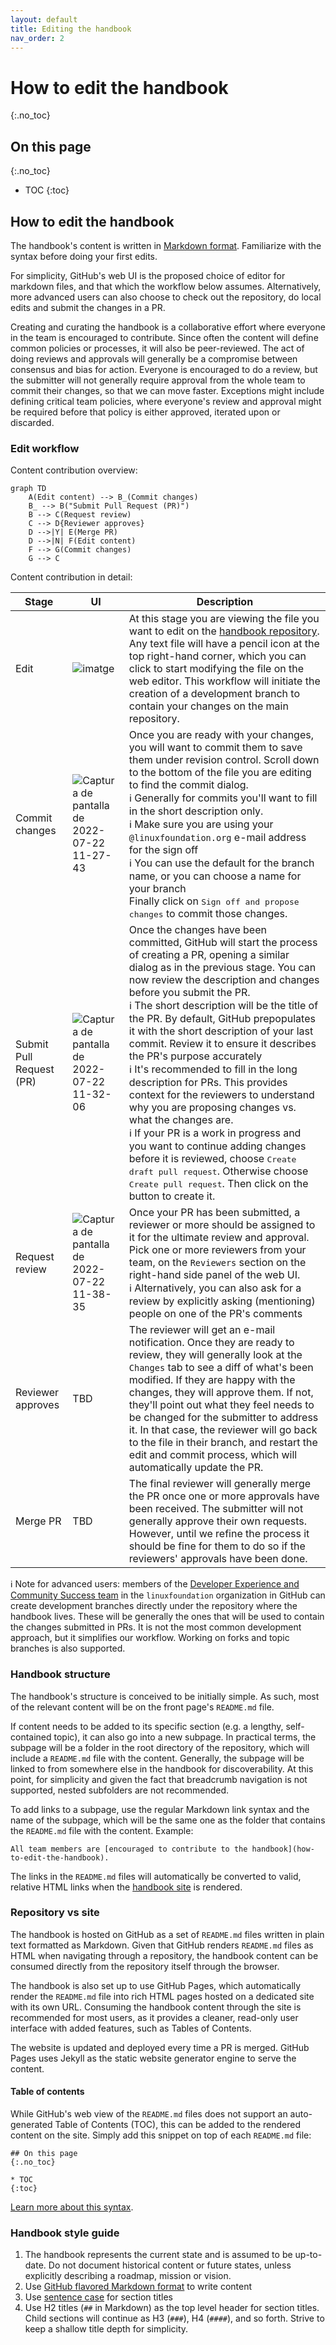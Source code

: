 ```yaml
---
layout: default
title: Editing the handbook
nav_order: 2
---
```


# How to edit the handbook
{:.no_toc}

## On this page
{:.no_toc}

* TOC
{:toc}

## How to edit the handbook

The handbook's content is written in [Markdown format](https://docs.github.com/en/get-started/writing-on-github/getting-started-with-writing-and-formatting-on-github/basic-writing-and-formatting-syntax). Familiarize with the syntax before doing your first edits.

For simplicity, GitHub's web UI is the proposed choice of editor for markdown files, and that which the workflow below assumes. Alternatively, more advanced users can also choose to check out the repository, do local edits and submit the changes in a PR.

Creating and curating the handbook is a collaborative effort where everyone in the team is encouraged to contribute. Since often the content will define common policies or processes, it will also be peer-reviewed. The act of doing reviews and approvals will generally be a compromise between consensus and bias for action. Everyone is encouraged to do a review, but the submitter will not generally require approval from the whole team to commit their changes, so that we can move faster. Exceptions might include defining critical team policies, where everyone's review and approval might be required before that policy is either approved, iterated upon or discarded.

### Edit workflow

Content contribution overview:

```mermaid
graph TD
    A(Edit content) --> B_(Commit changes)
    B_ --> B("Submit Pull Request (PR)")
    B --> C(Request review)
    C --> D{Reviewer approves}
    D -->|Y| E(Merge PR)
    D -->|N| F(Edit content)
    F --> G(Commit changes)
    G --> C
```

Content contribution in detail:

| Stage | UI | Description |
| --- | --- | --- |
| Edit | ![imatge](https://user-images.githubusercontent.com/1689781/180428653-9c38f733-72cc-40b4-962b-5df06833f517.png) | At this stage you are viewing the file you want to edit on the [handbook repository](https://github.com/linuxfoundation/devex-and-commsuccess-handbook). Any text file will have a pencil icon at the top right-hand corner, which you can click to start modifying the file on the web editor. This workflow will initiate the creation of a development branch to contain your changes on the main repository. |
| Commit changes | ![Captura de pantalla de 2022-07-22 11-27-43](https://user-images.githubusercontent.com/1689781/180428764-74405f78-78f0-4f94-91c9-dff248556213.png) | Once you are ready with your changes, you will want to commit them to save them under revision control. Scroll down to the bottom of the file you are editing to find the commit dialog.<br>:information_source: Generally for commits you'll want to fill in the short description only.<br>:information_source: Make sure you are using your `@linuxfoundation.org` e-mail address for the sign off<br>:information_source: You can use the default for the branch name, or you can choose a name for your branch<br>Finally click on <kbd>Sign off and propose changes</kbd> to commit those changes. |
| Submit Pull Request (PR) | ![Captura de pantalla de 2022-07-22 11-32-06](https://user-images.githubusercontent.com/1689781/180428837-2fa0e508-401f-4694-8ad8-3b73a1699221.png) | Once the changes have been committed, GitHub will start the process of creating a PR, opening a similar dialog as in the previous stage. You can now review the description and changes before you submit the PR.<br>:information_source: The short description will be the title of the PR. By default, GitHub prepopulates it with the short description of your last commit. Review it to ensure it describes the PR's purpose accurately<br>:information_source: It's recommended to fill in the long description for PRs. This provides context for the reviewers to understand why you are proposing changes vs. what the changes are.<br>:information_source: If your PR is a work in progress and you want to continue adding changes before it is reviewed, choose <kbd>Create draft pull request</kbd>. Otherwise choose <kbd>Create pull request</kbd>. Then click on the button to create it. |
| Request review | ![Captura de pantalla de 2022-07-22 11-38-35](https://user-images.githubusercontent.com/1689781/180428958-0734c2aa-ec73-4fc3-9510-6227763546bf.png) | Once your PR has been submitted, a reviewer or more should be assigned to it for the ultimate review and approval. Pick one or more reviewers from your team, on the `Reviewers` section on the right-hand side panel of the web UI. <br>:information_source: Alternatively, you can also ask for a review by explicitly asking (mentioning) people on one of the PR's comments |
| Reviewer approves | TBD | The reviewer will get an e-mail notification. Once they are ready to review, they will generally look at the `Changes` tab to see a diff of what's been modified. If they are happy with the changes, they will approve them. If not, they'll point out what they feel needs to be changed for the submitter to address it. In that case, the reviewer will go back to the file in their branch, and restart the edit and commit process, which will automatically update the PR. |
| Merge PR | TBD | The final reviewer will generally merge the PR once one or more approvals have been received. The submitter will not generally approve their own requests. However, until we refine the process it should be fine for them to do so if the reviewers' approvals have been done. |

:information_source: Note for advanced users: members of the [Developer Experience and Community Success team](https://github.com/orgs/linuxfoundation/teams/devex-and-commsuccess-team) in the `linuxfoundation` organization in GitHub can create development branches directly under the repository where the handbook lives. These will be generally the ones that will be used to contain the changes submitted in PRs. It is not the most common development approach, but it simplifies our workflow. Working on forks and topic branches is also supported.

### Handbook structure

The handbook's structure is conceived to be initially simple. As such, most of the relevant content will be on the front page's `README.md` file.

If content needs to be added to its specific section (e.g. a lengthy, self-contained topic), it can also go into a new subpage. In practical terms, the subpage will be a folder in the root directory of the repository, which will include a `README.md` file with the content. Generally, the subpage will be linked to from somewhere else in the handbook for discoverability. At this point, for simplicity and given the fact that breadcrumb navigation is not supported, nested subfolders are not recommended.

To add links to a subpage, use the regular Markdown link syntax and the name of the subpage, which will be the same one as the folder that contains the `README.md` file with the content. Example:

```
All team members are [encouraged to contribute to the handbook](how-to-edit-the-handbook).
```

The links in the `README.md` files will automatically be converted to valid, relative HTML links when the [handbook site](#repository-vs-site) is rendered.

### Repository vs site

The handbook is hosted on GitHub as a set of `README.md` files written in plain text formatted as Markdown. Given that GitHub renders `README.md` files as HTML when navigating through a repository, the handbook content can be consumed directly from the repository itself through the browser.

The handbook is also set up to use GitHub Pages, which automatically render the `README.md` file into rich HTML pages hosted on a dedicated site with its own URL. Consuming the handbook content through the site is recommended for most users, as it provides a cleaner, read-only user interface with added features, such as Tables of Contents.

The website is updated and deployed every time a PR is merged. GitHub Pages uses Jekyll as the static website generator engine to serve the content.

#### Table of contents

While GitHub's web view of the `README.md` files does not support an auto-generated Table of Contents (TOC), this can be added to the rendered content on the site. Simply add this snippet on top of each `README.md` file:

```
## On this page
{:.no_toc}

* TOC
{:toc}
```

[Learn more about this syntax](https://kramdown.gettalong.org/converter/html.html#toc).

### Handbook style guide

1. The handbook represents the current state and is assumed to be up-to-date. Do not document historical content or future states, unless explicitly describing a roadmap, mission or vision.
1. Use [GitHub flavored Markdown format](https://docs.github.com/en/get-started/writing-on-github/getting-started-with-writing-and-formatting-on-github/basic-writing-and-formatting-syntax) to write content
1. Use [sentence case](https://en.wikipedia.org/wiki/Letter_case#Sentence_case) for section titles
1. Use H2 titles (`##` in Markdown) as the top level header for section titles. Child sections will continue as H3 (`###`), H4 (`####`), and so forth. Strive to keep a shallow title depth for simplicity.
